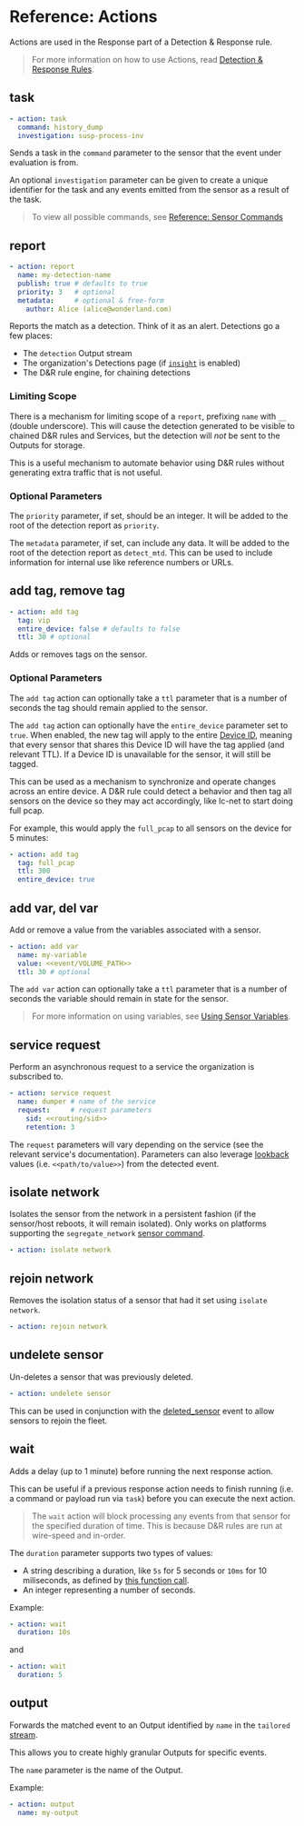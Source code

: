 # Reference: Actions

Actions are used in the Response part of a Detection & Response rule.

> For more information on how to use Actions, read [Detection & Response Rules](dr.md). 

## task

```yaml
- action: task
  command: history_dump
  investigation: susp-process-inv
```

Sends a task in the `command` parameter to the sensor that the event under evaluation is from.

An optional `investigation` parameter can be given to create a unique identifier for the task and any events emitted from the sensor as a result of the task.

> To view all possible commands, see [Reference: Sensor Commands](sensor_commands.md)

## report

```yaml
- action: report
  name: my-detection-name
  publish: true # defaults to true
  priority: 3   # optional
  metadata:     # optional & free-form
    author: Alice (alice@wonderland.com)
```

Reports the match as a detection. Think of it as an alert. Detections go a few places:

* The `detection` Output stream
* The organization's Detections page (if [`insight`](https://app.limacharlie.io/add-ons/detail/insight) is enabled)
* The D&R rule engine, for chaining detections

### Limiting Scope

There is a mechanism for limiting scope of a `report`, prefixing `name` with `__` (double underscore). This will cause the detection
generated to be visible to chained D&R rules and Services, but the detection will *not* be sent to the Outputs for storage.

This is a useful mechanism to automate behavior using D&R rules without generating extra traffic that is not useful.

### Optional Parameters

The `priority` parameter, if set, should be an integer. It will be added to the root of the detection report as `priority`.

The `metadata` parameter, if set, can include any data. It will be added to the root of the detection report as `detect_mtd`. This can be used to include information for internal use like reference numbers or URLs.

## add tag, remove tag

```yaml
- action: add tag
  tag: vip
  entire_device: false # defaults to false
  ttl: 30 # optional
```

Adds or removes tags on the sensor. 

### Optional Parameters

The `add tag` action can optionally take a `ttl` parameter that is a number of seconds the tag should remain applied to the sensor.

The `add tag` action can optionally have the `entire_device` parameter set to `true`. When enabled, the new tag will apply to the entire [Device ID](agentid.md#device-ids), meaning that every sensor that shares this Device ID will have the tag applied (and relevant TTL). If a Device ID is unavailable for the sensor, it will still be tagged.

This can be used as a mechanism to synchronize and operate changes across an entire device. A D&R rule could detect a behavior and then tag all sensors on the device so they may act accordingly, like lc-net to start doing full pcap.

For example, this would apply the `full_pcap` to all sensors on the device for 5 minutes:

```yaml
- action: add tag
  tag: full_pcap
  ttl: 300
  entire_device: true
```

## add var, del var

Add or remove a value from the variables associated with a sensor.

```yaml
- action: add var
  name: my-variable
  value: <<event/VOLUME_PATH>>
  ttl: 30 # optional
```

The `add var` action can optionally take a `ttl` parameter that is a number of seconds the variable should remain in state for the sensor.

> For more information on using variables, see [Using Sensor Variables](sensor-variables.md).

## service request

Perform an asynchronous request to a service the organization is subscribed to. 

```yaml
- action: service request
  name: dumper # name of the service
  request:     # request parameters
    sid: <<routing/sid>>
    retention: 3
```

The `request` parameters will vary depending on the service (see the relevant service's documentation). Parameters can also leverage [lookback](#lookback) values (i.e. `<<path/to/value>>`) from the detected event.

## isolate network

Isolates the sensor from the network in a persistent fashion (if the sensor/host reboots, it will remain isolated). Only works on platforms supporting the `segregate_network` [sensor command](sensor_commands.md#segregate_network).

```yaml
- action: isolate network
```

## rejoin network

Removes the isolation status of a sensor that had it set using `isolate network`.

```yaml
- action: rejoin network
```

## undelete sensor

Un-deletes a sensor that was previously deleted. 

```yaml
- action: undelete sensor
```

This can be used in conjunction with the [deleted_sensor](events.md#deleted_sensor) event to allow sensors to rejoin the fleet.

## wait

Adds a delay (up to 1 minute) before running the next response action.

This can be useful if a previous response action needs to finish running (i.e. a command or payload run via `task`) before you can execute the next action.

> The `wait` action will block processing any events from that sensor for the specified duration of time. This is because D&R  rules are run at wire-speed and in-order.

The `duration` parameter supports two types of values:
* A string describing a duration, like `5s` for 5 seconds or `10ms` for 10 miliseconds, as defined by [this function call](https://pkg.go.dev/time#ParseDuration).
* An integer representing a number of seconds.

Example:
```yaml
- action: wait
  duration: 10s
```

and

```yaml
- action: wait
  duration: 5
```

## output

Forwards the matched event to an Output identified by `name` in the `tailored` [stream](https://doc.limacharlie.io/docs/documentation/ZG9jOjE5MzExMTY-outputs#tailored-stream).

This allows you to create highly granular Outputs for specific events.

The `name` parameter is the name of the Output.

Example:
```yaml
- action: output
  name: my-output
```